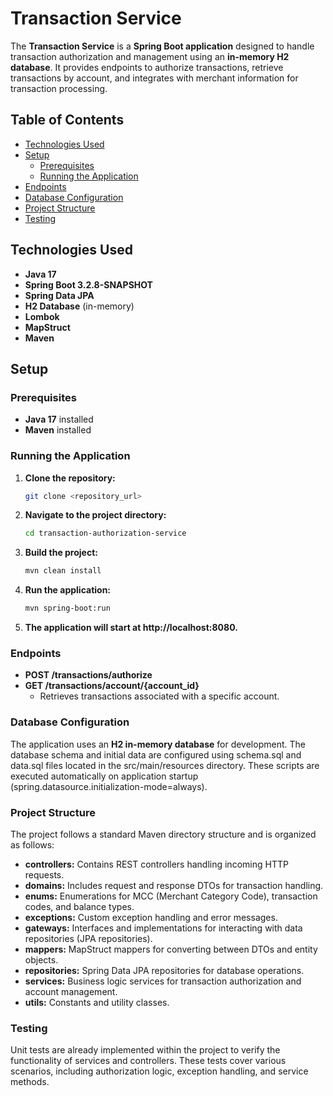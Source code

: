 # Transaction Service

The **Transaction Service** is a **Spring Boot application** designed to handle transaction authorization and management
using an **in-memory H2 database**. It provides endpoints to authorize transactions, retrieve transactions by account,
and integrates with merchant information for transaction processing.

## Table of Contents

- [Technologies Used](#technologies-used)
- [Setup](#setup)
    - [Prerequisites](#prerequisites)
    - [Running the Application](#running-the-application)
- [Endpoints](#endpoints)
- [Database Configuration](#database-configuration)
- [Project Structure](#project-structure)
- [Testing](#testing)

## Technologies Used

- **Java 17**
- **Spring Boot 3.2.8-SNAPSHOT**
- **Spring Data JPA**
- **H2 Database** (in-memory)
- **Lombok**
- **MapStruct**
- **Maven**

## Setup

### Prerequisites

- **Java 17** installed
- **Maven** installed

### Running the Application

1. **Clone the repository:**

   ```bash
   git clone <repository_url>

2. **Navigate to the project directory:**
    ```bash
   cd transaction-authorization-service

3. **Build the project:**
    ```bash
    mvn clean install

4. **Run the application:**
     ```bash
   mvn spring-boot:run

5. **The application will start at http://localhost:8080.**

### Endpoints

- **POST /transactions/authorize**
- **GET /transactions/account/{account_id}**
    - Retrieves transactions associated with a specific account.

### Database Configuration

The application uses an **H2 in-memory database** for development. The database schema and initial data are configured
using schema.sql and data.sql files located in the src/main/resources directory. These scripts are executed
automatically on application startup (spring.datasource.initialization-mode=always).

### Project Structure

The project follows a standard Maven directory structure and is organized as follows:

- **controllers:** Contains REST controllers handling incoming HTTP requests.
- **domains:** Includes request and response DTOs for transaction handling.
- **enums:** Enumerations for MCC (Merchant Category Code), transaction codes, and balance types.
- **exceptions:** Custom exception handling and error messages.
- **gateways:** Interfaces and implementations for interacting with data repositories (JPA repositories).
- **mappers:** MapStruct mappers for converting between DTOs and entity objects.
- **repositories:** Spring Data JPA repositories for database operations.
- **services:** Business logic services for transaction authorization and account management.
- **utils:** Constants and utility classes.

### Testing

Unit tests are already implemented within the project to verify the functionality of services and controllers. These
tests cover various scenarios, including authorization logic, exception handling, and service methods.




